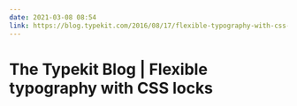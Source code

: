 ```yaml
---
date: 2021-03-08 08:54
link: https://blog.typekit.com/2016/08/17/flexible-typography-with-css-locks/
---
```


# The Typekit Blog | Flexible typography with CSS locks 
